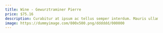 ```yaml
---
title: Wine - Gewurztraminer Pierre
price: $75.16
description: Curabitur at ipsum ac tellus semper interdum. Mauris ullamcorper purus sit amet nulla. Quisque arcu libero, rutrum ac, lobortis vel, dapibus at, diam.
image: https://dummyimage.com/800x500.png/dddddd/000000
---
```

